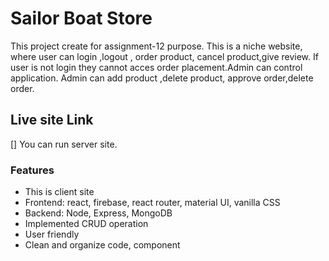 # Sailor Boat Store

This project create for assignment-12 purpose. This is a niche  website, where user can login ,logout , order product, cancel product,give review. If user is not login they cannot acces order placement.Admin can control application. Admin can add product ,delete product, approve order,delete order.

## Live site Link
[]
You can run server site.

### Features
* This is  client site 
* Frontend: react, firebase, react router, material UI, vanilla CSS
* Backend: Node, Express, MongoDB
* Implemented CRUD operation
* User friendly
* Clean and organize code, component